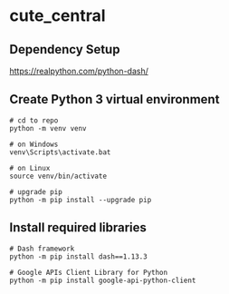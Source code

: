 # cute_central

## Dependency Setup

https://realpython.com/python-dash/

## Create Python 3 virtual environment
````
# cd to repo
python -m venv venv

# on Windows
venv\Scripts\activate.bat

# on Linux
source venv/bin/activate

# upgrade pip
python -m pip install --upgrade pip
````

## Install required libraries
````
# Dash framework
python -m pip install dash==1.13.3

# Google APIs Client Library for Python
python -m pip install google-api-python-client
````